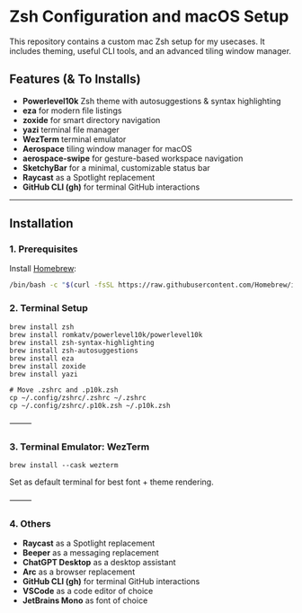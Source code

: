# Zsh Configuration and macOS Setup

This repository contains a custom mac Zsh setup for my usecases. It includes theming, useful CLI tools, and an advanced tiling window manager.

## Features (& To Installs)

- **Powerlevel10k** Zsh theme with autosuggestions & syntax highlighting
- **eza** for modern file listings
- **zoxide** for smart directory navigation
- **yazi** terminal file manager
- **WezTerm** terminal emulator
- **Aerospace** tiling window manager for macOS
- **aerospace-swipe** for gesture-based workspace navigation
- **SketchyBar** for a minimal, customizable status bar
- **Raycast** as a Spotlight replacement
- **GitHub CLI (gh)** for terminal GitHub interactions

---

## Installation

### 1. Prerequisites

Install [Homebrew](https://brew.sh/):

```sh
/bin/bash -c "$(curl -fsSL https://raw.githubusercontent.com/Homebrew/install/HEAD/install.sh)"
```

### 2. Terminal Setup

```# Zsh + Enhancements
brew install zsh
brew install romkatv/powerlevel10k/powerlevel10k
brew install zsh-syntax-highlighting
brew install zsh-autosuggestions
brew install eza
brew install zoxide
brew install yazi

# Move .zshrc and .p10k.zsh
cp ~/.config/zshrc/.zshrc ~/.zshrc
cp ~/.config/zshrc/.p10k.zsh ~/.p10k.zsh
```

⸻

### 3. Terminal Emulator: WezTerm

```brew install --cask wezterm```

Set as default terminal for best font + theme rendering.

⸻

### 4. Others

- **Raycast** as a Spotlight replacement
- **Beeper** as a messaging replacement
- **ChatGPT Desktop** as a desktop assistant
- **Arc** as a browser replacement
- **GitHub CLI (gh)** for terminal GitHub interactions
- **VSCode** as a code editor of choice
- **JetBrains Mono** as font of choice
